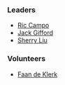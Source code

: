 ### Leaders

* [Ric Campo](mailto:ric.campo@owasp.org)
* [Jack Gifford](mailto:jack.gifford@owasp.org)
* [Sherry Liu](mailto:sherry.liu@owasp.org)


### Volunteers

* [Faan de Klerk](mailto:faan.dk@gmail.com)
